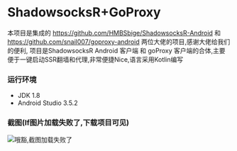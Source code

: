 # ShadowsocksR+GoProxy

本项目是集成的
https://github.com/HMBSbige/ShadowsocksR-Android
和
https://github.com/snail007/goproxy-android
两位大佬的项目,感谢大佬给我们的便利,
项目是ShadowsocksR Android 客户端 和 goProxy 客户端的合体,主要便于一键启动SSR翻墙和代理,非常便捷Nice,语言采用Kotlin编写

### 运行环境

* JDK 1.8
* Android Studio 3.5.2

### 截图(If图片加载失败了,下载项目可见)

![哦豁,截图加载失败了](https://github.com/woshiluoyong/ShadowsocksR-GoProxy/blob/master/WechatIMG43.jpeg)
